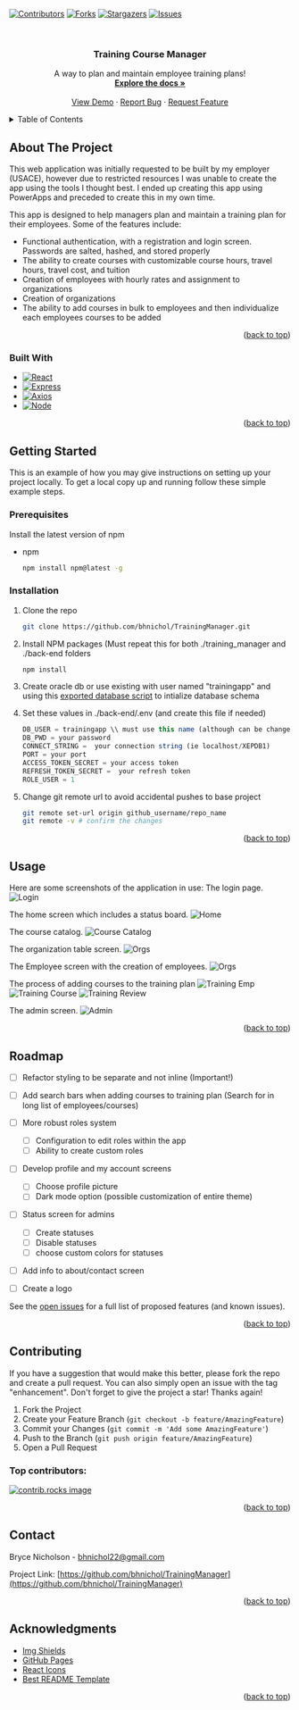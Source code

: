 <!-- Improved compatibility of back to top link: See: https://github.com/othneildrew/Best-README-Template/pull/73 -->
<a id="readme-top"></a>
<!--
*** Thanks for checking out the Best-README-Template. If you have a suggestion
*** that would make this better, please fork the repo and create a pull request
*** or simply open an issue with the tag "enhancement".
*** Don't forget to give the project a star!
*** Thanks again! Now go create something AMAZING! :D
-->



<!-- PROJECT SHIELDS -->
<!--
*** I'm using markdown "reference style" links for readability.
*** Reference links are enclosed in brackets [ ] instead of parentheses ( ).
*** See the bottom of this document for the declaration of the reference variables
*** for contributors-url, forks-url, etc. This is an optional, concise syntax you may use.
*** https://www.markdownguide.org/basic-syntax/#reference-style-links
-->
[![Contributors][contributors-shield]][contributors-url]
[![Forks][forks-shield]][forks-url]
[![Stargazers][stars-shield]][stars-url]
[![Issues][issues-shield]][issues-url]



<!-- PROJECT LOGO -->
<br />
<div align="center">
<!--   <a href="https://github.com/othneildrew/Best-README-Template">
    <img src="images/logo.png" alt="Logo" width="80" height="80">
  </a> -->

  <h3 align="center">Training Course Manager</h3>

  <p align="center">
    A way to plan and maintain employee training plans!
    <br />
    <a href="https://github.com/bhnichol/TrainingManager"><strong>Explore the docs »</strong></a>
    <br />
    <br />
    <a href="https://github.com/bhnichol/TrainingManager">View Demo</a>
    &middot;
    <a href="https://github.com/bhnichol/TrainingManager/issues/new?labels=bug&template=bug-report---.md">Report Bug</a>
    &middot;
    <a href="https://github.com/bhnichol/TrainingManager/issues/new?labels=enhancement&template=feature-request---.md">Request Feature</a>
  </p>
</div>



<!-- TABLE OF CONTENTS -->
<details>
  <summary>Table of Contents</summary>
  <ol>
    <li>
      <a href="#about-the-project">About The Project</a>
      <ul>
        <li><a href="#built-with">Built With</a></li>
      </ul>
    </li>
    <li>
      <a href="#getting-started">Getting Started</a>
      <ul>
        <li><a href="#prerequisites">Prerequisites</a></li>
        <li><a href="#installation">Installation</a></li>
      </ul>
    </li>
    <li><a href="#usage">Usage</a></li>
    <li><a href="#roadmap">Roadmap</a></li>
    <li><a href="#contributing">Contributing</a></li>
    <li><a href="#license">License</a></li>
    <li><a href="#contact">Contact</a></li>
    <li><a href="#acknowledgments">Acknowledgments</a></li>
  </ol>
</details>



<!-- ABOUT THE PROJECT -->
## About The Project


This web application was initially requested to be built by my employer (USACE), however due to restricted resources I was unable to create the app using the tools I thought best. I ended up creating this app using PowerApps and preceded to create this in my own time.

This app is designed to help managers plan and maintain a training plan for their employees. Some of the features include:

* Functional authentication, with a registration and login screen. Passwords are salted, hashed, and stored properly
* The ability to create courses with customizable course hours, travel hours, travel cost, and tuition
* Creation of employees with hourly rates and assignment to organizations
* Creation of organizations
* The ability to add courses in bulk to employees and then individualize each employees courses to be added



<p align="right">(<a href="#readme-top">back to top</a>)</p>



### Built With

* [![React][React.js]][React-url]
* [![Express][expressjs.com]][express-url]
* [![Axios][axios-http.com]][axios-url]
* [![Node][Node.js]][node-url]

<p align="right">(<a href="#readme-top">back to top</a>)</p>



<!-- GETTING STARTED -->
## Getting Started

This is an example of how you may give instructions on setting up your project locally.
To get a local copy up and running follow these simple example steps.

### Prerequisites

Install the latest version of npm
* npm
  ```sh
  npm install npm@latest -g
  ```

### Installation

1. Clone the repo
   ```sh
   git clone https://github.com/bhnichol/TrainingManager.git
   ```
2. Install NPM packages (Must repeat this for both ./training_manager and ./back-end folders
   ```sh
   npm install
   ```
3. Create oracle db or use existing with user named "trainingapp" and using this [exported database script](./helper-scripts/exported_database.sql) to intialize database schema

4. Set these values in ./back-end/.env (and create this file if needed)
   ```js
   DB_USER = trainingapp \\ must use this name (although can be changed in the api and overall probably can me removed altogether)
   DB_PWD = your password
   CONNECT_STRING =  your connection string (ie localhost/XEPDB1)
   PORT = your port
   ACCESS_TOKEN_SECRET = your access token
   REFRESH_TOKEN_SECRET =  your refresh token
   ROLE_USER = 1
   ```
5. Change git remote url to avoid accidental pushes to base project
   ```sh
   git remote set-url origin github_username/repo_name
   git remote -v # confirm the changes
   ```
   
<p align="right">(<a href="#readme-top">back to top</a>)</p>



<!-- USAGE EXAMPLES -->
## Usage

Here are some screenshots of the application in use:
The login page.
![Login](./sample-img/LOGIN.PNG)

The home screen which includes a status board.
![Home](./sample-img/HOME.PNG)

The course catalog.
![Course Catalog](./sample-img/COURSE.PNG)

The organization table screen.
![Orgs](./sample-img/ORGS.PNG)

The Employee screen with the creation of employees.
![Orgs](./sample-img/EMPLOYEE-CREATION.PNG)

The process of adding courses to the training plan
![Training Emp](./sample-img/TRAINING-EMP.PNG)
![Training Course](./sample-img/TRAINING-COURSE.PNG)
![Training Review](./sample-img/TRAINING-REVIEW.PNG)

The admin screen.
![Admin](./sample-img/ADMIN.PNG)

<p align="right">(<a href="#readme-top">back to top</a>)</p>



<!-- ROADMAP -->
## Roadmap
- [ ] Refactor styling to be separate and not inline (Important!)
- [ ] Add search bars when adding courses to training plan (Search for in long list of employees/courses)
- [ ] More robust roles system
  - [ ] Configuration to edit roles within the app
  - [ ] Ability to create custom roles
- [ ] Develop profile and my account screens
  - [ ] Choose profile picture
  - [ ] Dark mode option (possible customization of entire theme)
- [ ] Status screen for admins
  - [ ] Create statuses
  - [ ] Disable statuses
  - [ ] choose custom colors for statuses   
- [ ] Add info to about/contact screen
- [ ] Create a logo



See the [open issues](https://github.com/bhnichol/TrainingManager/issues) for a full list of proposed features (and known issues).

<p align="right">(<a href="#readme-top">back to top</a>)</p>



<!-- CONTRIBUTING -->
## Contributing

If you have a suggestion that would make this better, please fork the repo and create a pull request. You can also simply open an issue with the tag "enhancement".
Don't forget to give the project a star! Thanks again!

1. Fork the Project
2. Create your Feature Branch (`git checkout -b feature/AmazingFeature`)
3. Commit your Changes (`git commit -m 'Add some AmazingFeature'`)
4. Push to the Branch (`git push origin feature/AmazingFeature`)
5. Open a Pull Request

### Top contributors:

<a href="https://github.com/bhnichol/TrainingManager/graphs/contributors">
  <img src="https://contrib.rocks/image?repo=bhnichol/TrainingManager" alt="contrib.rocks image" />
</a>

<p align="right">(<a href="#readme-top">back to top</a>)</p>

<!-- CONTACT -->
## Contact

Bryce Nicholson - bhnichol22@gmail.com 

Project Link: [https://github.com/bhnichol/TrainingManager](https://github.com/bhnichol/TrainingManager)

<p align="right">(<a href="#readme-top">back to top</a>)</p>



<!-- ACKNOWLEDGMENTS -->
## Acknowledgments

* [Img Shields](https://shields.io)
* [GitHub Pages](https://pages.github.com)
* [React Icons](https://react-icons.github.io/react-icons/search)
* [Best README Template](https://github.com/othneildrew/Best-README-Template)

<p align="right">(<a href="#readme-top">back to top</a>)</p>



<!-- MARKDOWN LINKS & IMAGES -->
<!-- https://www.markdownguide.org/basic-syntax/#reference-style-links -->
[contributors-shield]: https://img.shields.io/github/contributors/bhnichol/TrainingManager.svg?style=for-the-badge
[contributors-url]: https://github.com/bhnichol/TrainingManager/graphs/contributors
[forks-shield]: https://img.shields.io/github/forks/bhnichol/TrainingManager.svg?style=for-the-badge
[forks-url]: https://github.combhnichol/TrainingManager/network/members
[stars-shield]: https://img.shields.io/github/stars/bhnichol/TrainingManager.svg?style=for-the-badge
[stars-url]: https://github.com/bhnichol/TrainingManager/stargazers
[issues-shield]: https://img.shields.io/github/issues/bhnichol/TrainingManager.svg?style=for-the-badge
[issues-url]: https://github.com/bhnichol/TrainingManager/issues
[product-screenshot]: images/screenshot.png
[Next.js]: https://img.shields.io/badge/next.js-000000?style=for-the-badge&logo=nextdotjs&logoColor=white
[Next-url]: https://nextjs.org/
[React.js]: https://img.shields.io/badge/React-20232A?style=for-the-badge&logo=react&logoColor=61DAFB
[React-url]: https://reactjs.org/
[Vue.js]: https://img.shields.io/badge/Vue.js-35495E?style=for-the-badge&logo=vuedotjs&logoColor=4FC08D
[Vue-url]: https://vuejs.org/
[Angular.io]: https://img.shields.io/badge/Angular-DD0031?style=for-the-badge&logo=angular&logoColor=white
[Angular-url]: https://angular.io/
[Svelte.dev]: https://img.shields.io/badge/Svelte-4A4A55?style=for-the-badge&logo=svelte&logoColor=FF3E00
[Svelte-url]: https://svelte.dev/
[Laravel.com]: https://img.shields.io/badge/Laravel-FF2D20?style=for-the-badge&logo=laravel&logoColor=white
[Laravel-url]: https://laravel.com
[Bootstrap.com]: https://img.shields.io/badge/Bootstrap-563D7C?style=for-the-badge&logo=bootstrap&logoColor=white
[Bootstrap-url]: https://getbootstrap.com
[JQuery.com]: https://img.shields.io/badge/jQuery-0769AD?style=for-the-badge&logo=jquery&logoColor=white
[JQuery-url]: https://jquery.com 
[expressjs.com]: https://img.shields.io/badge/Express-0769AD?style=for-the-badge&logo=express&logoColor=white
[express-url]: https://expressjs.com/
[axios-http.com]: https://img.shields.io/badge/axios-0769AD?style=for-the-badge&logo=axios&logoColor=white
[axios-url]: https://axios-http.com.com/
[Node.js]: https://img.shields.io/badge/node.js-000000?style=for-the-badge&logo=nodedotjs&logoColor=white
[Node-url]: https://nodejs.org/

